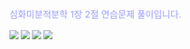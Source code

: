 <br><font size="3" color="9999FF">심화미분적분학 1장 2절 연습문제 풀이입니다. </font><br><br>
<img src = "{{site.baseurl}}/assets/images/project.png">
<img src = "{{site.baseurl}}/assets/images/1j2j1.png">
<img src = "{{site.baseurl}}/assets/images/1j2j2.png">
<img src = "{{site.baseurl}}/assets/images/1j2j3.png">
